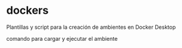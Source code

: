 # dockers
Plantillas y script para la creación de ambientes en Docker Desktop

comando para cargar y ejecutar el ambiente 
